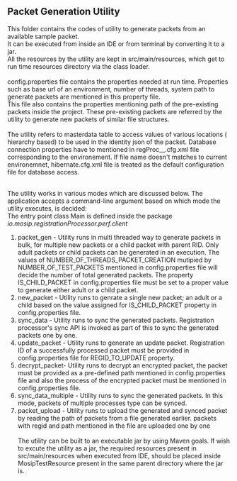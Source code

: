 ## Packet Generation Utility
This folder contains the codes of utility to generate packets from an available sample packet.  
It can be executed from inside an IDE or from terminal by converting it to a jar.  
All the resources by the utility are kept in src/main/resources, which get to run time resources directory via the class loader.<br/>
<br/>
config.properties file contains the properties needed at run time. Properties such as base url of an environment, number of threads, system path to generate packets are mentioned in this property file.<br/>
This file also contains the properties mentioning path of the pre-existing packets inside the project. These pre-existing packets are referred by the utility to generate new packets of similar file structures. <br/><br/>
The utility refers to masterdata table to access values of various locations ( hierarchy based) to be used in the identity json of the packet. Database connection properties have to mentioned in regProc__.cfg.xml file corresponding to the environement. If file name doesn't matches to current environemnet, hibernate.cfg.xml file is treated as the default configuration file for database access.<br/><br/>

The utility works in various modes which are discussed below. The application accepts a command-line argument based on which mode the utility executes, is decided:<br/>
The entry point class Main is defined inside the package *io.mosip.registrationProcessor.perf.client*
1. packet_gen - Utility runs in multi threaded way to generate packets in bulk, for multiple new packets or a child packet with parent RID. Only adult packets or child packets can be generated in an execution. The values of NUMBER_OF_THREADS_PACKET_CREATION mutipied by NUMBER_OF_TEST_PACKETS mentioned in config.properties file will decide the number of total generated packets. The property IS_CHILD_PACKET in config.properties file must be set to a proper value to generate either adult or a child packet.
2. new_packet - Utility runs to genrate a single new packet; an adult or a child based on the value assigned for IS_CHILD_PACKET property in config.properties file.
3. sync_data - Utility runs to sync the generated packets. Registration processor's sync API is invoked as part of this to sync the generated packets one by one.
4. update_packet - Utility runs to generate an update packet. Registration ID of a successfully processed packet must be provided in config.properties file for REGID_TO_UPDATE property.
5. decrypt_packet- Utility runs to decrypt an encrypted packet, the packet must be provided as a pre-defined path mentioned in config.properties file and also the process of the encrypted packet must be mentioned in config.properties file.
6. sync_data_multiple - Utility runs to sync the generated packets. In this mode, packets of multiple processes type can be synced.
7. packet_upload - Utility runs to upload the generated and synced packet by reading the path of packets from a file generated earlier. packets with regid and path mentioned in the file are uploaded one by one
<br/><br/>
The utility can be built to an executable jar by using Maven goals. If wish to excute the utility as a jar, the required resources present in src/main/resources when executed from IDE, should be placed inside MosipTestResource present in the same parent directory where the jar is.
